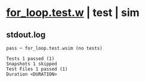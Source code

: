 # [for_loop.test.w](../../../../../examples/tests/valid/for_loop.test.w) | test | sim

## stdout.log
```log
pass ─ for_loop.test.wsim (no tests)

Tests 1 passed (1)
Snapshots 1 skipped
Test Files 1 passed (1)
Duration <DURATION>
```

